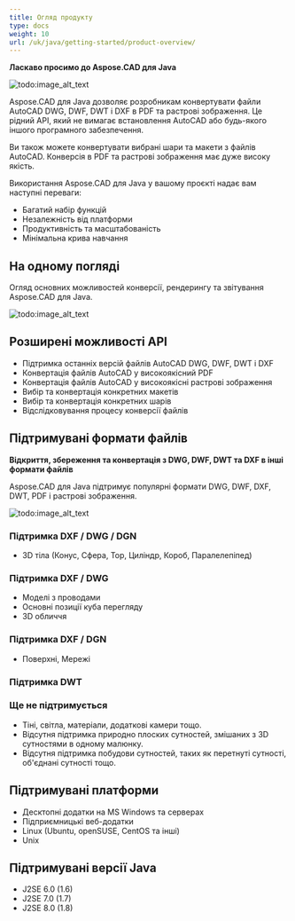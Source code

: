 ```yaml
---
title: Огляд продукту
type: docs
weight: 10
url: /uk/java/getting-started/product-overview/
---
```


**Ласкаво просимо до Aspose.CAD для Java**

![todo:image_alt_text](https://i.imgur.com/qHeCKck.png)

Aspose.CAD для Java дозволяє розробникам конвертувати файли AutoCAD DWG, DWF, DWT і DXF в PDF та растрові зображення. Це рідний API, який не вимагає встановлення AutoCAD або будь-якого іншого програмного забезпечення.

Ви також можете конвертувати вибрані шари та макети з файлів AutoCAD. Конверсія в PDF та растрові зображення має дуже високу якість.

Використання Aspose.CAD для Java у вашому проєкті надає вам наступні переваги:

- Багатий набір функцій
- Незалежність від платформи
- Продуктивність та масштабованість
- Мінімальна крива навчання

## **На одному погляді**
Огляд основних можливостей конверсії, рендерингу та звітування Aspose.CAD для Java.

![todo:image_alt_text](https://i.imgur.com/vLNnhkj.png)
## **Розширені можливості API**
- Підтримка останніх версій файлів AutoCAD DWG, DWF, DWT і DXF
- Конвертація файлів AutoCAD у високоякісний PDF
- Конвертація файлів AutoCAD у високоякісні растрові зображення
- Вибір та конвертація конкретних макетів
- Вибір та конвертація конкретних шарів
- Відслідковування процесу конверсії файлів
## **Підтримувані формати файлів**
**Відкриття, збереження та конвертація з DWG, DWF, DWT та DXF в інші формати файлів**

Aspose.CAD для Java підтримує популярні формати DWG, DWF, DXF, DWT, PDF і растрові зображення.

![todo:image_alt_text](/_assets/java/product-overview_1.png)
### **Підтримка DXF / DWG / DGN**
- 3D тіла (Конус, Сфера, Тор, Циліндр, Короб, Паралелепіпед)
### **Підтримка DXF / DWG**
- Моделі з проводами
- Основні позиції куба перегляду
- 3D обличчя
### **Підтримка DXF / DGN**
- Поверхні, Мережі
### **Підтримка DWT**

### **Ще не підтримується**
- Тіні, світла, матеріали, додаткові камери тощо.
- Відсутня підтримка природно плоских сутностей, змішаних з 3D сутностями в одному малюнку.
- Відсутня підтримка побудови сутностей, таких як перетнуті сутності, об'єднані сутності тощо.
## **Підтримувані платформи**
- Десктопні додатки на MS Windows та серверах
- Підприємницькі веб-додатки
- Linux (Ubuntu, openSUSE, CentOS та інші)
- Unix
## **Підтримувані версії Java**
- J2SE 6.0 (1.6)
- J2SE 7.0 (1.7)
- J2SE 8.0 (1.8)
